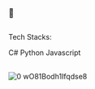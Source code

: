 ###  👋
##
Tech Stacks:

C# Python Javascript
##
![0 wO81Bodh1Ifqdse8](https://github.com/TyereeTinker/TyereeTinker/assets/71784154/74a1b2ea-8238-43f4-a421-6ec0e95ed899)
##

<!--
**TyereeTinker/TyereeTinker** is a ✨ _special_ ✨ repository because its `README.md` (this file) appears on your GitHub profile.

Here are some ideas to get you started:

- 🔭 I’m currently working on ...
- 🌱 I’m currently learning ...
- 👯 I’m looking to collaborate on ...
- 🤔 I’m looking for help with ...
- 💬 Ask me about ...
- 📫 How to reach me: ...
- 😄 Pronouns: ...
- ⚡ Fun fact: ...
-->
